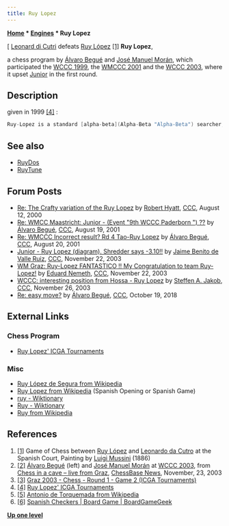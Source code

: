 ```yaml
---
title: Ruy Lopez
---
```

**[Home](Home "Home") \* [Engines](Engines "Engines") \* Ruy Lopez**



[ [Leonard di Cutri](https://en.wikipedia.org/wiki/Giovanni_Leonardo_Di_Bona) defeats [Ruy López](https://en.wikipedia.org/wiki/Ruy_L%C3%B3pez_de_Segura) <a id="cite-note-1" href="#cite-ref-1">[1]</a>
**Ruy Lopez**,  

a chess program by [Álvaro Begué](%C3%81lvaro_Begu%C3%A9 "Álvaro Begué") and [José Manuel Morán](Jos%C3%A9_Manuel_Mor%C3%A1n "José Manuel Morán"), which participated the [WCCC 1999](WCCC_1999 "WCCC 1999"), the [WMCCC 2001](WMCCC_2001 "WMCCC 2001") and the [WCCC 2003](WCCC_2003 "WCCC 2003"), where it upset [Junior](Junior "Junior") in the first round. 



## Description


given in 1999 <a id="cite-note-4" href="#cite-ref-4">[4]</a> :




```C++
Ruy-Lopez is a standard [alpha-beta](Alpha-Beta "Alpha-Beta") searcher, with some innovative [forward pruning](Pruning "Pruning") methods. The [evaluation](Evaluation "Evaluation") function is quite sophisticated and also slow. After four years programming *Torquemada* <a id="cite-note-5" href="#cite-ref-5">[5]</a>, a Spanish Checkers <a id="cite-note-6" href="#cite-ref-6">[6]</a> program, we began programming Ruy-Lopez in July'97 just for fun. This is a very young program, so we have much room for improving. Currently [Spanish Computer Chess Champion](SCCC_1998 "SCCC 1998"). 

```

## See also


* [RuyDos](RuyDos "RuyDos")
* [RuyTune](RuyTune "RuyTune")


## Forum Posts


* [Re: The Crafty variation of the Ruy Lopez](https://www.stmintz.com/ccc/index.php?id=124111) by [Robert Hyatt](Robert_Hyatt "Robert Hyatt"), [CCC](CCC "CCC"), August 12, 2000
* [Re: WMCC Maastricht: Junior - (Event "9th WCCC Paderborn ") ??](https://www.stmintz.com/ccc/index.php?id=184399) by [Álvaro Begué](%C3%81lvaro_Begu%C3%A9 "Álvaro Begué"), [CCC](CCC "CCC"), August 19, 2001
* [Re: WMCCC Incorrect result? Rd 4 Tao-Ruy Lopez](https://www.stmintz.com/ccc/index.php?id=184626) by [Álvaro Begué](%C3%81lvaro_Begu%C3%A9 "Álvaro Begué"), [CCC](CCC "CCC"), August 20, 2001
* [Junior - Ruy Lopez (diagram). Shredder says -3.10!!](https://www.stmintz.com/ccc/index.php?id=329596) by [Jaime Benito de Valle Ruiz](Jaime_Benito_de_Valle_Ruiz "Jaime Benito de Valle Ruiz"), [CCC](CCC "CCC"), November 22, 2003
* [WM Graz: Ruy-Lopez FANTASTICO !! My Congratulation to team Ruy-Lopez!](https://www.stmintz.com/ccc/index.php?id=329661) by [Eduard Nemeth](index.php?title=Eduard_Nemeth&action=edit&redlink=1 "Eduard Nemeth (page does not exist)"), [CCC](CCC "CCC"), November 22, 2003
* [WCCC: interesting position from Hossa - Ruy Lopez](https://www.stmintz.com/ccc/index.php?id=330695) by [Steffen A. Jakob](Steffen_A._Jakob "Steffen A. Jakob"), [CCC](CCC "CCC"), November 26, 2003
* [Re: easy move?](http://www.talkchess.com/forum3/viewtopic.php?f=7&t=68692&start=8) by [Álvaro Begué](%C3%81lvaro_Begu%C3%A9 "Álvaro Begué"), [CCC](CCC "CCC"), October 19, 2018


## External Links


### Chess Program


* [Ruy Lopez' ICGA Tournaments](https://www.game-ai-forum.org/icga-tournaments/program.php?id=96)


### Misc


* [Ruy López de Segura from Wikipedia](https://en.wikipedia.org/wiki/Ruy_L%C3%B3pez_de_Segura)
* [Ruy Lopez from Wikipedia](https://en.wikipedia.org/wiki/Ruy_Lopez) (Spanish Opening or Spanish Game)
* [ruy - Wiktionary](https://en.wiktionary.org/wiki/ruy)
* [Ruy - Wiktionary](https://en.wiktionary.org/wiki/Ruy)
* [Ruy from Wikipedia](https://en.wikipedia.org/wiki/Ruy)


## References


1. <a id="cite-ref-1" href="#cite-note-1">[1]</a> Game of Chess between [Ruy López](https://en.wikipedia.org/wiki/Ruy_L%C3%B3pez_de_Segura) and [Leonardo da Cutro](https://en.wikipedia.org/wiki/Giovanni_Leonardo_Di_Bona) at the Spanish Court, Painting by [Luigi Mussini](index.php?title=Category:Luigi_Mussini&action=edit&redlink=1 "Category:Luigi Mussini (page does not exist)") (1886)
2. <a id="cite-ref-2" href="#cite-note-2">[2]</a> [Álvaro Begué](%C3%81lvaro_Begu%C3%A9 "Álvaro Begué") (left) and [José Manuel Morán](Jos%C3%A9_Manuel_Mor%C3%A1n "José Manuel Morán") at [WCCC 2003](WCCC_2003 "WCCC 2003"), from [Chess in a cave – live from Graz](https://en.chessbase.com/post/che-in-a-cave-live-from-graz), [ChessBase News](ChessBase "ChessBase"), November, 23, 2003
3. <a id="cite-ref-3" href="#cite-note-3">[3]</a> [Graz 2003 - Chess - Round 1 - Game 2 (ICGA Tournaments)](https://www.game-ai-forum.org/icga-tournaments/round.php?tournament=2&round=1&id=2)
4. <a id="cite-ref-4" href="#cite-note-4">[4]</a> [Ruy Lopez' ICGA Tournaments](https://www.game-ai-forum.org/icga-tournaments/program.php?id=96)
5. <a id="cite-ref-5" href="#cite-note-5">[5]</a> [Antonio de Torquemada from Wikipedia](https://en.wikipedia.org/wiki/Antonio_de_Torquemada)
6. <a id="cite-ref-6" href="#cite-note-6">[6]</a> [Spanish Checkers | Board Game | BoardGameGeek](https://boardgamegeek.com/boardgame/36250/spanish-checkers)

**[Up one level](Engines "Engines")**







 

